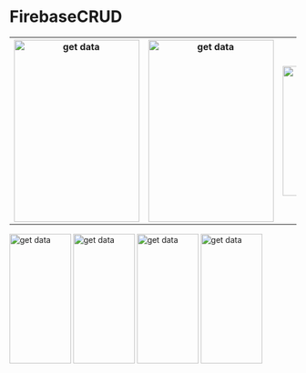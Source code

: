 # FirebaseCRUD
<table style="width:100%">
 <tr>
    <th><img src="https://user-images.githubusercontent.com/38391658/111061057-82a4d480-84cb-11eb-8741-948aaeb06688.png" alt="get data" width="220" height="320"> </th>
    <th><img src="https://user-images.githubusercontent.com/38391658/111061058-85072e80-84cb-11eb-9bc3-230c4a79cdd1.png" alt="get data" width="220" height="320"></th>
    <th><img src="https://user-images.githubusercontent.com/38391658/111061059-859fc500-84cb-11eb-84fa-50e4b338827c.png" alt="get data" width="108" height="228"></th>
  </tr>

</table>


<img src="https://user-images.githubusercontent.com/38391658/111061060-86385b80-84cb-11eb-906d-51539014d041.png" alt="get data" width="108" height="228">
<img src="https://user-images.githubusercontent.com/38391658/111061061-86d0f200-84cb-11eb-8c49-803b7022a940.png" alt="get data" width="108" height="228">
<img src="https://user-images.githubusercontent.com/38391658/111061062-87698880-84cb-11eb-9018-9828ec7915e4.png" alt="get data" width="108" height="228">
<img src="https://user-images.githubusercontent.com/38391658/111061064-88021f00-84cb-11eb-919c-11db2a7f389d.png" alt="get data" width="108" height="228">
 
